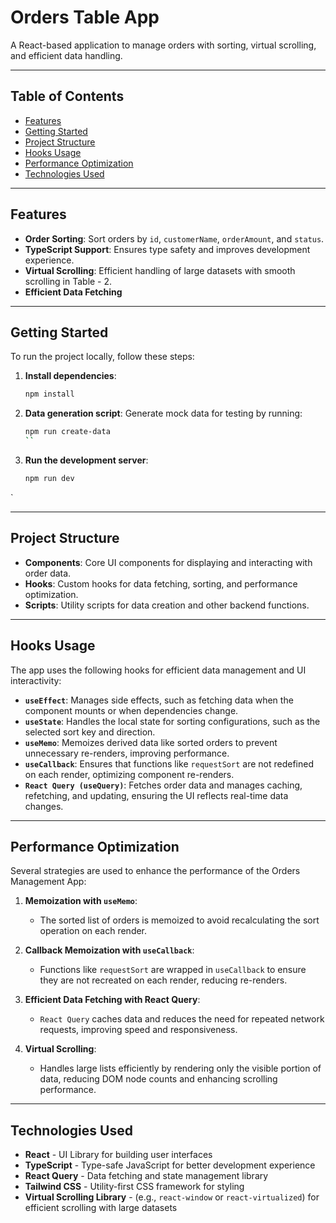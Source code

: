 
# Orders Table App

A React-based application to manage orders with sorting, virtual scrolling, and efficient data handling.

---

## Table of Contents
- [Features](#features)
- [Getting Started](#getting-started)
- [Project Structure](#project-structure)
- [Hooks Usage](#hooks-usage)
- [Performance Optimization](#performance-optimization)
- [Technologies Used](#technologies-used)

---

## Features

- **Order Sorting**: Sort orders by `id`, `customerName`, `orderAmount`, and `status`.
- **TypeScript Support**: Ensures type safety and improves development experience.
- **Virtual Scrolling**: Efficient handling of large datasets with smooth scrolling in Table - 2.
- **Efficient Data Fetching**

---

## Getting Started

To run the project locally, follow these steps:

1. **Install dependencies**:
   ```bash
   npm install
   ```

2. **Data generation script**:
   Generate mock data for testing by running:
   ```bash
   npm run create-data
   ``  

3. **Run the development server**:
   ```bash
   npm run dev
   ```

`

---

## Project Structure

- **Components**: Core UI components for displaying and interacting with order data.
- **Hooks**: Custom hooks for data fetching, sorting, and performance optimization.
- **Scripts**: Utility scripts for data creation and other backend functions.

---

## Hooks Usage

The app uses the following hooks for efficient data management and UI interactivity:

- **`useEffect`**: Manages side effects, such as fetching data when the component mounts or when dependencies change.
- **`useState`**: Handles the local state for sorting configurations, such as the selected sort key and direction.
- **`useMemo`**: Memoizes derived data like sorted orders to prevent unnecessary re-renders, improving performance.
- **`useCallback`**: Ensures that functions like `requestSort` are not redefined on each render, optimizing component re-renders.
- **`React Query (useQuery)`**: Fetches order data and manages caching, refetching, and updating, ensuring the UI reflects real-time data changes.

---

## Performance Optimization

Several strategies are used to enhance the performance of the Orders Management App:

1. **Memoization with `useMemo`**:
   - The sorted list of orders is memoized to avoid recalculating the sort operation on each render.

2. **Callback Memoization with `useCallback`**:
   - Functions like `requestSort` are wrapped in `useCallback` to ensure they are not recreated on each render, reducing re-renders.

3. **Efficient Data Fetching with React Query**:
   - `React Query` caches data and reduces the need for repeated network requests, improving speed and responsiveness.

4. **Virtual Scrolling**:
   - Handles large lists efficiently by rendering only the visible portion of data, reducing DOM node counts and enhancing scrolling performance.

---

## Technologies Used

- **React** - UI Library for building user interfaces
- **TypeScript** - Type-safe JavaScript for better development experience
- **React Query** - Data fetching and state management library
- **Tailwind CSS** - Utility-first CSS framework for styling
- **Virtual Scrolling Library** - (e.g., `react-window` or `react-virtualized`) for efficient scrolling with large datasets
```
